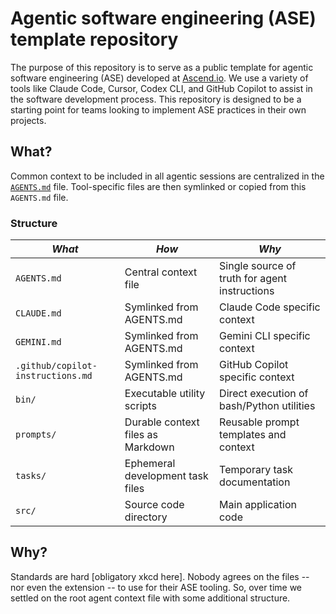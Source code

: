 # Agentic software engineering (ASE) template repository

The purpose of this repository is to serve as a public template for agentic software engineering (ASE) developed at [Ascend.io](https://ascend.io). We use a variety of tools like Claude Code, Cursor, Codex CLI, and GitHub Copilot to assist in the software development process. This repository is designed to be a starting point for teams looking to implement ASE practices in their own projects.

## What?

Common context to be included in all agentic sessions are centralized in the [`AGENTS.md`](AGENTS.md) file. Tool-specific files are then symlinked or copied from this `AGENTS.md` file.

### Structure

| ***What*** | ***How*** | ***Why*** |
|------|-----|-----|
| `AGENTS.md` | Central context file | Single source of truth for agent instructions |
| `CLAUDE.md` | Symlinked from AGENTS.md | Claude Code specific context |
| `GEMINI.md` | Symlinked from AGENTS.md | Gemini CLI specific context |
| `.github/copilot-instructions.md` | Symlinked from AGENTS.md | GitHub Copilot specific context |
| `bin/` | Executable utility scripts | Direct execution of bash/Python utilities |
| `prompts/` | Durable context files as Markdown | Reusable prompt templates and context |
| `tasks/` | Ephemeral development task files | Temporary task documentation |
| `src/` | Source code directory | Main application code |

## Why?

Standards are hard [obligatory xkcd here]. Nobody agrees on the files -- nor even the extension -- to use for their ASE tooling. So, over time we settled on the root agent context file with some additional structure.

